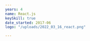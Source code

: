 ```yaml
---
years: 4
name: React.js
keySkill: true
date_started: 2017-06
logo: "/uploads/2022_03_16_react.png"

---
```

